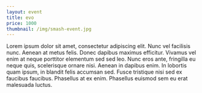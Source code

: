 ```yaml
---
layout: event
title: evo
price: 1000
thumbnail: /img/smash-event.jpg
---
```


Lorem ipsum dolor sit amet, consectetur adipiscing elit. Nunc vel facilisis nunc. Aenean at metus felis. Donec dapibus maximus efficitur. Vivamus vel enim at neque porttitor elementum sed sed leo. Nunc eros ante, fringilla eu neque quis, scelerisque ornare nisi. Aenean in dapibus enim. In lobortis quam ipsum, in blandit felis accumsan sed. Fusce tristique nisi sed ex faucibus faucibus. Phasellus at ex enim. Phasellus euismod sem eu erat malesuada luctus.
